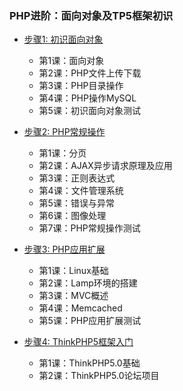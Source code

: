 ### PHP进阶：面向对象及TP5框架初识

* [步骤1: 初识面向对象](#横线)
    * 第1课：面向对象
    * 第2课：PHP文件上传下载
    * 第3课：PHP目录操作
    * 第4课：PHP操作MySQL
    * 第5课：初识面向对象测试
    
* [步骤2: PHP常规操作](#标题)
    * 第1课：分页
    * 第2课：AJAX异步请求原理及应用
    * 第3课：正则表达式
    * 第4课：文件管理系统
    * 第5课：错误与异常
    * 第6课：图像处理
    * 第7课：PHP常规操作测试
    
* [步骤3: PHP应用扩展](#文本)
    * 第1课：Linux基础
    * 第2课：Lamp环境的搭建
    * 第3课：MVC概述
    * 第4课：Memcached
    * 第5课：PHP应用扩展测试
    
* [步骤4: ThinkPHP5框架入门](#横线)
    * 第1课：ThinkPHP5.0基础
    * 第2课：ThinkPHP5.0论坛项目